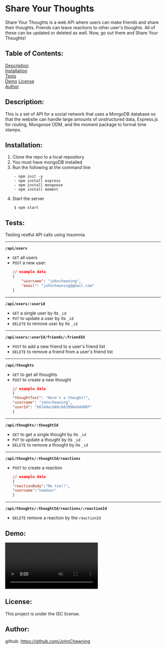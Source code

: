 # Share Your Thoughts

Share Your Thoughts is a web API where users can make friends and share their thoughts. Friends can leave reactions to other user's thoughts. All of these can be updated or deleted as well. Now, go out there and Share Your Thoughts!

 ## Table of Contents:  

[Description](#Description)  
[Installation](#Installation)  
[Tests](#Tests)  
[Demo](#Demo)
[License](#License)     
[Author](#Author)

## Description:
This is a set of API for a social network that uses a MongoDB database so that the website can handle large amounts of unstructured data, Express.js for routing, Mongoose ODM, and the moment package to format time stamps.

## Installation:

1. Clone the repo to a local repository
2. You must have mongoDB installed
3. Run the following at the command line
```
    - npm init -y
    - npm install express
    - npm install mongoose
    - npm install moment
```
4. Start the server
```
    $ npm start
```

## Tests:  

Testing restful API calls using Insomnia  

---
**`/api/users`**
* `GET` all users
* `POST` a new user:
    ```json
    // example data
    {
        "username": "johnchewning",
        "email": "johnchewning@gmail.com"
    }
    ```
---
**`/api/users/:userid`**
* `GET` a single user by its `_id` 
* `PUT` to update a user by its `_id`
* `DELETE` to remove user by its `_id`
---
**`/api/users/:userId/friends/:friendId`**
* `POST` to add a new friend to a user's friend list
* `DELETE` to remove a friend from a user's friend list
---
**`/api/thoughts`** 
* `GET` to get all thoughts
* `POST` to create a new thought
    ```json
    // example data
    {
    "thoughtText": "Here's a thought!",
    "username": "johnchewning",
    "userId": "66149acb88cb63996eb4d08f"
    }
    ```
---
**`/api/thoughts/:thoughtId`**
* `GET` to get a single thought by its `_id`
* `PUT` to update a thought by its `_id`
* `DELETE` to remove a thought by its `_id`
---

**`/api/thoughts/:thoughtId/reactions`**

* `POST` to create a reaction 
    ```json
    // example data
    {
    "reactionBody":"Me too!!",
    "username":"newUser"
    }
    ```
---
**`/api/thoughts/:thoughtId/reactions/:reactionId`**
* `DELETE` remove a reaction by the `reactionId` 

## Demo:
<video controls src="./assets/shareyourthoughts.mp4" title="Demo"></video>

## License: 
 This project is under the ISC license.  

## Author:

github: https://github.com/JohnChewning
